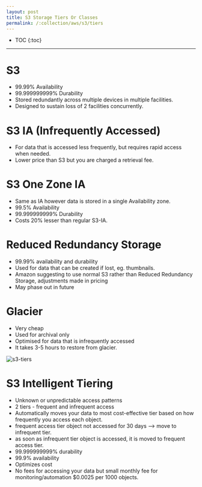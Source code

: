 ```yaml
---
layout: post
title: S3 Storage Tiers Or Classes
permalink: /:collection/aws/s3/tiers
---
```


- TOC
{:toc}

---

# S3
* 99.99% Availability
* 99.999999999% Durability
* Stored redundantly across multiple devices in multiple facilities.
* Designed to sustain loss of 2 facilities concurrently.

# S3 IA (Infrequently Accessed)
* For data that is accessed less frequently, but requires rapid access when needed.
* Lower price than S3 but you are charged a retrieval fee.

# S3 One Zone IA
* Same as IA however data is stored in a single Availability zone.
* 99.5% Availability
* 99.999999999% Durability
* Costs 20% lesser than regular S3-IA.

# Reduced Redundancy Storage
* 99.99% availability and durability
* Used for data that can be created if lost, eg. thumbnails.
* Amazon suggesting to use normal S3 rather than Reduced Redundancy Storage, adjustments made in pricing
* May phase out in future

# Glacier
* Very cheap
* Used for archival only
* Optimised for data that is infrequently accessed
* It takes 3-5 hours to restore from glacier.

![s3-tiers]({{site.cdn}}/aws/s3/s3-tiers.png)

# S3 Intelligent Tiering
* Unknown or unpredictable access patterns
* 2 tiers - frequent and infrequent access
* Automatically moves your data to most cost-effective tier based on how frequently you access each object.
* frequent access tier object not accessed for 30 days --> move to infrequent tier.
* as soon as infrequent tier object is accessed, it is moved to frequent access tier.
* 99.999999999% durability
* 99.9% availability
* Optimizes cost
* No fees for accessing your data but small monthly fee for monitoring/automation $0.0025 per 1000 objects.
